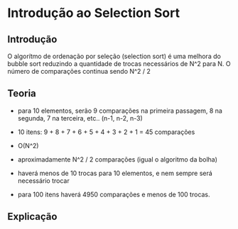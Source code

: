 # Introdução ao Selection Sort

## Introdução

O algorítmo de ordenação por seleção (selection sort) é uma melhora do bubble sort reduzindo a quantidade de trocas necessários de N^2 para N. O número de comparações continua sendo N^2 / 2

## Teoria

- para 10 elementos, serão 9 comparações na primeira passagem, 8 na segunda, 7 na terceira, etc.. (n-1, n-2, n-3)

- 10 itens: 9 + 8 + 7 + 6 + 5 + 4 + 3 + 2 + 1 = 45 comparações

- O(N^2)

- aproximadamente N^2 / 2 comparações (igual o algoritmo da bolha)
- haverá menos de 10 trocas para 10 elementos, e nem sempre será necessário trocar
- para 100 itens haverá 4950 comparações e menos de 100 trocas.


## Explicação

